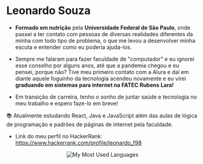 # Leonardo Souza

- **Formado em nutrição** pela **Universidade Federal de São Paulo**, onde passei a ter contato com pessoas de diversas realidades diferentes da minha com todo tipo de problema, o que me levou a desenvolver minha escuta e entender como eu poderia ajuda-los.
- Sempre me falaram para fazer faculdade de "computador" e eu ignorei esse conselho por alguns anos, até que a pandemia chegou e eu pensei, porque não? Tive meu primeiro contato com a Alura e daí em diante aquele foguinho da tecnologia acendeu novamente e eu virei **graduando em sistemas para internet na FATEC Rubens Lara!**

- Em transição de carreira, tenho o sonho de juntar saúde e tecnologia no meu trabalho e espero faze-lo em breve!

📚 Atualmente estudando React, Java e JavaScript além das aulas de lógica de programação e padrões de páginas de internet pela faculdade.

- Link do meu perfil no HackerRank: https://www.hackerrank.com/profile/leonardo_f98

<div align="center">
  
![My Most Used Languages](https://github-readme-stats.vercel.app/api/top-langs/?username=leonardosf98&theme=midnight-purple&show_icons=true&hide_title=true)
  
</div>
